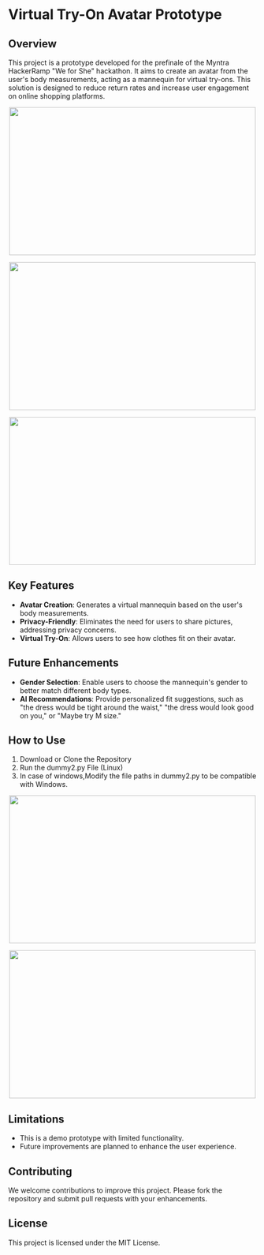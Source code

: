 # Virtual Try-On Avatar Prototype

## Overview
This project is a prototype developed for the prefinale of the Myntra HackerRamp "We for She" hackathon. It aims to create an avatar from the user's body measurements, acting as a mannequin for virtual try-ons. This solution is designed to reduce return rates and increase user engagement on online shopping platforms.

<p align=center>
<img src="https://github.com/user-attachments/assets/9ff8c9c8-ceb6-4092-b465-f46894629030" width="500" height="300">
</p>


<p align=center>
<img src="https://github.com/user-attachments/assets/511c0cfb-487e-424e-99c6-17fade3e6e75" width="500" height="300">
</p>

<p align=center>
<img src="https://github.com/user-attachments/assets/3a7fe3a3-61fe-481b-9f44-0b59cc04383c" width="500" height="300">
</p>

## Key Features
- **Avatar Creation**: Generates a virtual mannequin based on the user's body measurements.
- **Privacy-Friendly**: Eliminates the need for users to share pictures, addressing privacy concerns.
- **Virtual Try-On**: Allows users to see how clothes fit on their avatar.

## Future Enhancements
- **Gender Selection**: Enable users to choose the mannequin's gender to better match different body types.
- **AI Recommendations**: Provide personalized fit suggestions, such as "the dress would be tight around the waist," "the dress would look good on you," or "Maybe try M size."


## How to Use
1. Download or Clone the Repository
2. Run the dummy2.py File (Linux)
3. In case of windows,Modify the file paths in dummy2.py to be compatible with Windows.
 
<p align=center>
<img src="https://github.com/user-attachments/assets/2bb37d20-163a-43f8-abe9-5bfc4c87d3a9" width="500" height="300">
</p>

<p align=center>
<img src="https://github.com/user-attachments/assets/1394be47-8f03-4ec5-80fe-0181c6e4e9c9" width="500" height="300">
</p>

## Limitations
- This is a demo prototype with limited functionality.
- Future improvements are planned to enhance the user experience.

## Contributing
We welcome contributions to improve this project. Please fork the repository and submit pull requests with your enhancements.

## License
This project is licensed under the MIT License.



